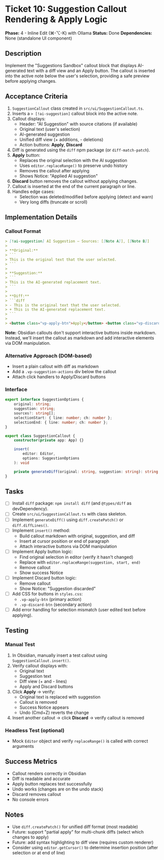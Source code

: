 # Ticket 10: Suggestion Callout Rendering & Apply Logic

**Phase:** 4 - Inline Edit (⌘-⌥-K) with Ollama
**Status:** Done
**Dependencies:** None (standalone UI component)

## Description

Implement the "Suggestions Sandbox" callout block that displays AI-generated text with a diff view and an Apply button. The callout is inserted into the active note below the user's selection, providing a safe preview before applying changes.

## Acceptance Criteria

1. `SuggestionCallout` class created in `src/ui/SuggestionCallout.ts`.
2. Inserts a `> [!ai-suggestion]` callout block into the active note.
3. Callout displays:
   - Header: "AI Suggestion" with source citations (if available)
   - Original text (user's selection)
   - AI-generated suggestion
   - Unified diff view (+ additions, - deletions)
   - Action buttons: **Apply**, **Discard**
4. Diff is generated using the `diff` npm package (or `diff-match-patch`).
5. **Apply** button:
   - Replaces the original selection with the AI suggestion
   - Uses `editor.replaceRange()` to preserve undo history
   - Removes the callout after applying
   - Shows Notice: "Applied AI suggestion"
6. **Discard** button removes the callout without applying changes.
7. Callout is inserted at the end of the current paragraph or line.
8. Handles edge cases:
   - Selection was deleted/modified before applying (detect and warn)
   - Very long diffs (truncate or scroll)

## Implementation Details

### Callout Format
```markdown
> [!ai-suggestion] AI Suggestion — Sources: [[Note A]], [[Note B]]
>
> **Original:**
> ```
> This is the original text that the user selected.
> ```
>
> **Suggestion:**
> ```
> This is the AI-generated replacement text.
> ```
>
> **Diff:**
> ```diff
> - This is the original text that the user selected.
> + This is the AI-generated replacement text.
> ```
>
> <button class="vp-apply-btn">Apply</button> <button class="vp-discard-btn">Discard</button>
```

**Note:** Obsidian callouts don't support interactive buttons inside markdown. Instead, we'll insert the callout as markdown and add interactive elements via DOM manipulation.

### Alternative Approach (DOM-based)
- Insert a plain callout with diff as markdown
- Add a `.vp-suggestion-actions` div below the callout
- Attach click handlers to Apply/Discard buttons

### Interface
```typescript
export interface SuggestionOptions {
	original: string;
	suggestion: string;
	sources?: string[];
	selectionStart: { line: number; ch: number };
	selectionEnd: { line: number; ch: number };
}

export class SuggestionCallout {
	constructor(private app: App) {}

	insert(
		editor: Editor,
		options: SuggestionOptions
	): void

	private generateDiff(original: string, suggestion: string): string
}
```

## Tasks

- [ ] Install `diff` package: `npm install diff` (and `@types/diff` as devDependency).
- [ ] Create `src/ui/SuggestionCallout.ts` with class skeleton.
- [ ] Implement `generateDiff()` using `diff.createPatch()` or `diff.diffLines()`.
- [ ] Implement `insert()` method:
  - Build callout markdown with original, suggestion, and diff
  - Insert at cursor position or end of paragraph
  - Attach interactive buttons via DOM manipulation
- [ ] Implement Apply button logic:
  - Find original selection in editor (verify it hasn't changed)
  - Replace with `editor.replaceRange(suggestion, start, end)`
  - Remove callout
  - Show success Notice
- [ ] Implement Discard button logic:
  - Remove callout
  - Show Notice: "Suggestion discarded"
- [ ] Add CSS for buttons in `styles.css`:
  - `.vp-apply-btn` (primary action)
  - `.vp-discard-btn` (secondary action)
- [ ] Add error handling for selection mismatch (user edited text before applying).

## Testing

### Manual Test
1. In Obsidian, manually insert a test callout using `SuggestionCallout.insert()`.
2. Verify callout displays with:
   - Original text
   - Suggestion text
   - Diff view (+ and - lines)
   - Apply and Discard buttons
3. Click **Apply** → verify:
   - Original text is replaced with suggestion
   - Callout is removed
   - Success Notice appears
   - Undo (Cmd+Z) reverts the change
4. Insert another callout → click **Discard** → verify callout is removed

### Headless Test (optional)
- Mock `Editor` object and verify `replaceRange()` is called with correct arguments

## Success Metrics

- Callout renders correctly in Obsidian
- Diff is readable and accurate
- Apply button replaces text successfully
- Undo works (changes are on the undo stack)
- Discard removes callout
- No console errors

## Notes

- Use `diff.createPatch()` for unified diff format (most readable)
- Future: support "partial apply" for multi-chunk diffs (select which changes to apply)
- Future: add syntax highlighting to diff view (requires custom renderer)
- Consider using `editor.getCursor()` to determine insertion position (after selection or at end of line)
